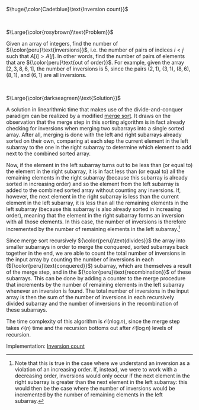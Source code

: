$\huge{\color{Cadetblue}\text{Inversion count}}$

<br/>

$\Large{\color{rosybrown}\text{Problem}}$

Given an array of integers, find the number of ${\color{peru}\text{inversions}}$, i.e. the number of pairs of indices $i < j$ such that $A[i] > A[j]$. In other words, find the number of pairs of elements that are ${\color{peru}\text{out of order}}$. For example, given the array $[2,3,8,6,1]$, the number of inversions is 5, since the pairs $(2,1)$, $(3,1)$, $(8,6)$, $(8,1)$, and $(6,1)$ are all inversions.

<br/>

$\Large{\color{darkseagreen}\text{Solution}}$

A solution in linearithmic time that makes use of the divide-and-conquer paradigm can be realized by a modified [merge sort](https://github.com/pl3onasm/CLRS/tree/main/algorithms/sorting/merge-sort). It draws on the observation that the merge step in this sorting algorithm is in fact already checking for inversions when merging two subarrays into a single sorted array. After all, merging is done with the left and right subarrays already sorted on their own, comparing at each step the current element in the left subarray to the one in the right subarray to determine which element to add next to the combined sorted array.  

Now, if the element in the left subarray turns out to be less than (or equal to) the element in the right subarray, it is in fact less than (or equal to) all the remaining elements in the right subarray (because this subarray is already sorted in increasing order) and so the element from the left subarray is added to the combined sorted array without counting any inversions. If, however, the next element in the right subarray is less than the current element in the left subarray, it is less than all the remaining elements in the left subarray (because this subarray is also already sorted in increasing order), meaning that the element in the right subarray forms an inversion with all those elements. In this case, the number of inversions is therefore incremented by the number of remaining elements in the left subarray.[^1]

Since merge sort recursively ${\color{peru}\text{divides}}$ the array into smaller subarrays in order to merge the conquered, sorted subarrays back together in the end, we are able to count the total number of inversions in the input array by counting the number of inversions in each (${\color{peru}\text{conquered}}$) subarray, which are themselves a result of the merge step, and in the ${\color{peru}\text{recombination}}$ of these subarrays. This can be done by adding a counter to the merge procedure that increments by the number of remaining elements in the left subarray whenever an inversion is found. The total number of inversions in the input array is then the sum of the number of inversions in each recursively divided subarray and the number of inversions in the recombination of these subarrays.  

The time complexity of this algorithm is $\mathcal{O}(n \log n)$, since the merge step takes $\mathcal{O}(n)$ time and the recursion bottoms out after $\mathcal{O}(\log n)$ levels of recursion.

Implementation: [Inversion count](https://github.com/pl3onasm/AADS/blob/main/algorithms/divide-and-conquer/inversion-count/inversioncount.c)

[^1]: Note that this is true in the case where we understand an inversion as a violation of an increasing order. If, instead, we were to work with a decreasing order, inversions would only occur if the next element in the right subarray is greater than the next element in the left subarray: this would then be the case where the number of inversions would be incremented by the number of remaining elements in the left subarray.
